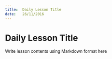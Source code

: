 ```yaml
---
title:  Daily Lesson Title
date:   26/11/2016
---
```


# Daily Lesson Title

Write lesson contents using Markdown format here